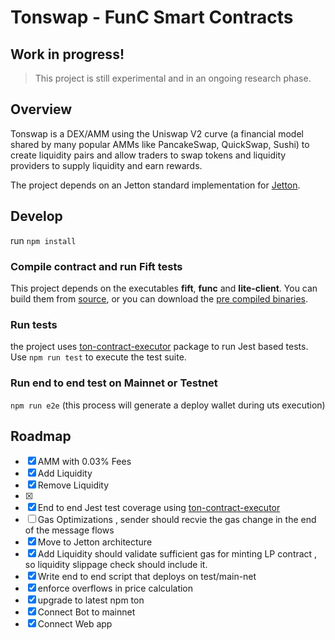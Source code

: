 # Tonswap - FunC Smart Contracts

## Work in progress!

> This project is still experimental and in an ongoing research phase.

## Overview

Tonswap is a DEX/AMM using the Uniswap V2 curve (a financial model shared by many popular AMMs like PancakeSwap, QuickSwap, Sushi) to create liquidity pairs and allow traders to swap tokens and liquidity providers to supply liquidity and earn rewards.

The project depends on an Jetton standard implementation for [Jetton](https://github.com/ton-blockchain/token-contract/tree/jettons/ft).

## Develop

run `npm install`

### Compile contract and run Fift tests

This project depends on the executables **fift**, **func** and **lite-client**. You can build them from [source](https://ton.org/docs/#/howto/getting-started), or you can download the [pre compiled binaries](https://github.com/ton-defi-org/ton-binaries/releases).

### Run tests

the project uses [ton-contract-executor](https://github.com/tonwhales/ton-contract-executor) package to run Jest based tests.
Use `npm run test` to execute the test suite.

### Run end to end test on Mainnet or Testnet

`npm run e2e` (this process will generate a deploy wallet during uts execution)

## Roadmap

-   [x] AMM with 0.03% Fees
-   [x] Add Liquidity
-   [x] Remove Liquidity
-   [x]
-   [x] End to end Jest test coverage using [ton-contract-executor](https://github.com/tonwhales/ton-contract-executor)
-   [ ] Gas Optimizations , sender should recvie the gas change in the end of the message flows
-   [x] Move to Jetton architecture
-   [x] Add Liquidity should validate sufficient gas for minting LP contract , so liquidity slippage check should include it.
-   [x] Write end to end script that deploys on test/main-net
-   [x] enforce overflows in price calculation
-   [x] upgrade to latest npm ton
-   [x] Connect Bot to mainnet
-   [x] Connect Web app
